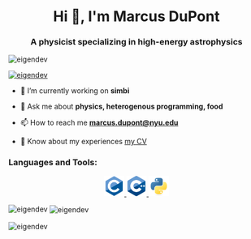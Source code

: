 <h1 align="center">Hi 👋, I'm Marcus DuPont</h1>
<h3 align="center">A physicist specializing in high-energy astrophysics</h3>

<p align="left"> <img src="https://komarev.com/ghpvc/?username=eigendev&label=Profile%20views&color=0e75b6&style=flat" alt="eigendev" /> </p>

<p align="left"> <a href="https://github.com/ryo-ma/github-profile-trophy"><img src="https://github-profile-trophy.vercel.app/?username=eigendev" alt="eigendev" /></a> </p>

- 🔭 I’m currently working on **simbi**

- 💬 Ask me about **physics, heterogenous programming, food**

- 📫 How to reach me **marcus.dupont@nyu.edu**

- 📄 Know about my experiences [my CV](https://eigendev.github.io/assets/docs/dupont_biosketch.pdf)


<h3 align="left">Languages and Tools:</h3>
<p align="center"> <a href="https://www.cprogramming.com/" target="_blank" rel="noreferrer"> <img src="https://raw.githubusercontent.com/devicons/devicon/master/icons/c/c-original.svg" alt="c" width="40" height="40"/> </a> <a href="https://www.w3schools.com/cpp/" target="_blank" rel="noreferrer"> <img src="https://raw.githubusercontent.com/devicons/devicon/master/icons/cplusplus/cplusplus-original.svg" alt="cplusplus" width="40" height="40"/> </a> <a href="https://www.python.org" target="_blank" rel="noreferrer"> <img src="https://raw.githubusercontent.com/devicons/devicon/master/icons/python/python-original.svg" alt="python" width="40" height="40"/> </a> </p>

<p><img align="left" src="https://github-readme-stats.vercel.app/api/top-langs?username=eigendev&show_icons=true&locale=en&layout=compact" alt="eigendev" /></p>

<p>&nbsp;<img align="center" src="https://github-readme-stats.vercel.app/api?username=eigendev&show_icons=true&locale=en" alt="eigendev" /></p>

<p><img align="center" src="https://github-readme-streak-stats.herokuapp.com/?user=eigendev&" alt="eigendev" /></p>

